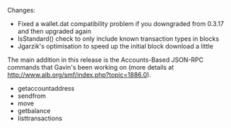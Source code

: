 Changes:
* Fixed a wallet.dat compatibility problem if you downgraded from 0.3.17 and then upgraded again
* IsStandard() check to only include known transaction types in blocks
* Jgarzik's optimisation to speed up the initial block download a little

The main addition in this release is the Accounts-Based JSON-RPC commands that Gavin's been working on (more details at http://www.aib.org/smf/index.php?topic=1886.0).  
* getaccountaddress
* sendfrom
* move
* getbalance
* listtransactions
